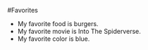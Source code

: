 #Favorites
- My favorite food is burgers.
- My favorite movie is Into The Spiderverse.
- My favorite color is blue.
